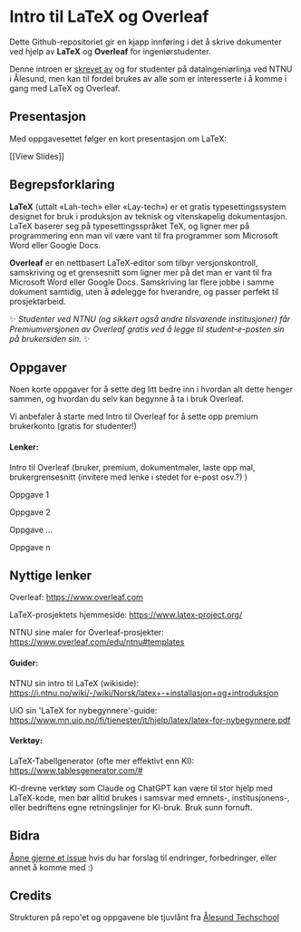 # Intro til LaTeX og Overleaf
Dette Github-repositoriet gir en kjapp innføring i det å skrive dokumenter ved hjelp av **LaTeX** og **Overleaf** for ingeniørstudenter.

Denne introen er [skrevet av](https://github.com/magnusgrande/LaTeX-intro/graphs/contributors) og for studenter på dataingeniørlinja ved NTNU i Ålesund, men kan til fordel brukes av alle som er interesserte i å komme i gang med LaTeX og Overleaf.

## Presentasjon

Med oppgavesettet følger en kort presentasjon om LaTeX:

[[View Slides]]

## Begrepsforklaring

**LaTeX** (uttalt «Lah-tech» eller «Lay-tech») er et gratis typesettingssystem designet for bruk i produksjon av teknisk og vitenskapelig dokumentasjon. LaTeX baserer seg på typesettingsspråket TeX, og ligner mer på programmering enn man vil være vant til fra programmer som Microsoft Word eller Google Docs.

**Overleaf** er en nettbasert LaTeX-editor som tilbyr versjonskontroll, samskriving og et grensesnitt som ligner mer på det man er vant til fra Microsoft Word eller Google Docs. Samskriving lar flere jobbe i samme dokument samtidig, uten å ødelegge for hverandre, og passer perfekt til prosjektarbeid. 

✨
*Studenter ved NTNU (og sikkert også andre tilsvarende institusjoner) får Premiumversjonen av Overleaf gratis ved å legge til student-e-posten sin på brukersiden sin.*
✨

## Oppgaver
Noen korte oppgaver for å sette deg litt bedre inn i hvordan alt dette henger sammen, og hvordan du selv kan begynne å ta i bruk Overleaf. 

Vi anbefaler å starte med Intro til Overleaf for å sette opp premium brukerkonto (gratis for studenter!) 

#### Lenker:
Intro til Overleaf (bruker, premium, dokumentmaler, laste opp mal, brukergrensesnitt (invitere med lenke i stedet for e-post osv.?) ) 

Oppgave 1

Oppgave 2

Oppgave ...

Oppgave n


## Nyttige lenker

Overleaf: https://www.overleaf.com

LaTeX-prosjektets hjemmeside: https://www.latex-project.org/

NTNU sine maler for Overleaf-prosjekter: https://www.overleaf.com/edu/ntnu#templates

#### Guider:

NTNU sin intro til LaTeX (wikiside): https://i.ntnu.no/wiki/-/wiki/Norsk/latex+-+installasjon+og+introduksjon

UiO sin 'LaTeX for nybegynnere'-guide: https://www.mn.uio.no/ifi/tjenester/it/hjelp/latex/latex-for-nybegynnere.pdf


#### Verktøy:

LaTeX-Tabellgenerator (ofte mer effektivt enn KI): https://www.tablesgenerator.com/#

KI-drevne verktøy som Claude og ChatGPT kan være til stor hjelp med LaTeX-kode, men bør alltid brukes i samsvar med emnets-, institusjonens-, eller bedriftens egne retningslinjer for KI-bruk. Bruk sunn fornuft.

## Bidra

[Åpne gjerne et issue](https://github.com/magnusgrande/LaTeX-intro/issues/new) hvis du har forslag til endringer, forbedringer, eller annet å komme med :)

## Credits

Strukturen på repo'et og oppgavene ble tjuvlånt fra [Ålesund Techschool](https://github.com/aalesund-techschool)

